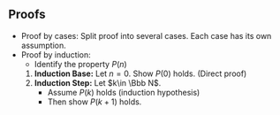 ## Proofs
- Proof by cases: Split proof into several cases. Each case has its own assumption.
- Proof by induction:
	- Identify the property $P(n)$
	1. **Induction Base:** Let $n=0$. Show $P(0)$ holds. (Direct proof)
	2. **Induction Step:** Let $k\in \Bbb N$.
		- Assume $P(k)$ holds (induction hypothesis)
		- Then show $P(k+1)$ holds.